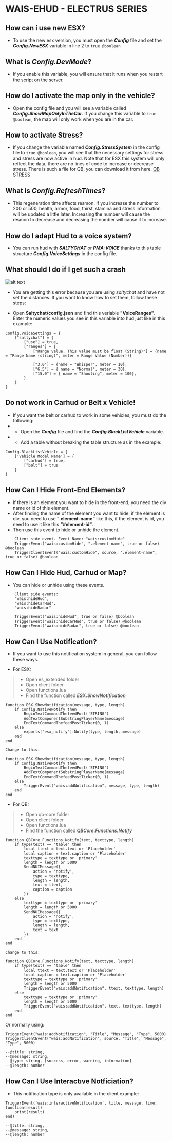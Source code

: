 # **WAIS-EHUD - ELECTRUS SERIES**


## How can i use new ESX?
* To use the new esx version, you must open the ***Config*** file and set the ***Config.NewESX*** variable in line 2 to `true @boolean`

## What is ***Config.DevMode***?
* If you enable this variable, you will ensure that it runs when you restart the script on the server. 

## How do I activate the map only in the vehicle?
* Open the config file and you will see a variable called ***Config.ShowMapOnlyInTheCar***. If you change this variable to `true @boolean`, the map will only work when you are in the car.

## How to activate Stress?
* If you change the variable named ***Config.StressSystem*** in the config file to `true @boolean`, you will see that the necessary settings for stress and stress are now active in hud. Note that for ESX this system will only reflect the data, there are no lines of code to increase or decrease stress. There is such a file for QB, you can download it from here. [QB STRESS](https://cdn.discordapp.com/attachments/1035485961217384488/1099749164302205088/qb-stress.rar)

## What is ***Config.RefreshTimes***?
* This regeneration time affects resmon. If you increase the number to 200 or 500, health, armor, food, thirst, stamina and stress information will be updated a little later. Increasing the number will cause the resmon to decrease and decreasing the number will cause it to increase. 


## How do I adapt Hud to a voice system?

* You can run hud with ***SALTYCHAT*** or ***PMA-VOICE*** thanks to this table structure ***Config.VoiceSettings*** in the config file.

## What should I do if I get such a crash
![alt text](https://forum.cfx.re/uploads/default/original/4X/e/8/6/e86d3cc7d96d4deb74f6b50601d43ebe2239af20.png)
* You are getting this error because you are using *saltychat* and have not set the distances. If you want to know how to set them, follow these steps:

* Open **Saltychat/config.json** and find this veriable **"VoiceRanges"**. Enter the numeric values you see in this variable into hud just like in this example:

```
Config.VoiceSettings = {
    ["saltychat"] = {
        ["use"] = true,
        ["ranges"] = {
            ["Range value. This value must be float (String)"] = {name = "Range Name (string)", meter = Range Value (Number))}

            ["3.0"] = {name = "Whisper", meter = 10},
            ["6.5"] = { name = "Normal", meter = 30},
            ["15.0"] = { name = "Shouting", meter = 100},
        }
    }
}
```

## Do not work in Carhud or Belt x Vehicle!
* If you want the belt or carhud to work in some vehicles, you must do the following:
* - Open the ***Config*** file and find the ***Config.BlackListVehicle*** variable.
* - Add a table without breaking the table structure as in the example:
```
Config.BlackListVehicle = {
    ['Vehicle Model Name'] = {
        ["carhud"] = true,
        ["belt"] = true
    }
}
```

## How Can I Hide Front-End Elements?
* If there is an element you want to hide in the front-end, you need the div name or id of this element.
* After finding the name of the element you want to hide, if the element is div, you need to use **".element-name"** like this, if the element is id, you need to use it like this **"#element-id"**.
* Then use this event to hide or unhide the element.

```
    Client side event. Event Name: "wais:customHide"
    TriggerEvent("wais:customHide", ".element-name", true or false) @boolean 
    TriggerClientEvent("wais:customHide", source, ".element-name", true or false) @boolean
```

## How Can I Hide Hud, Carhud or Map?
* You can hide or unhide using these events.

```
    Client side events:
    "wais:hideHud",
    "wais:hideCarHud",
    "wais:hideRadar"

    TriggerEvent("wais:hideHud", true or false) @boolean
    TriggerEvent("wais:hideCarHud", true or false) @boolean
    TriggerEvent("wais:hideRadar", true or false) @boolean
```

## How Can I Use Notification?
* If you want to use this notification system in general, you can follow these ways.

* For ESX:
>- Open es_extended folder
>- Open client folder
>- Open functions.lua
>- Find the function called ***ESX.ShowNotification***

```
function ESX.ShowNotification(message, type, length)
    if Config.NativeNotify then
        BeginTextCommandThefeedPost('STRING')
        AddTextComponentSubstringPlayerName(message)
        EndTextCommandThefeedPostTicker(0, 1)
    else
        exports["esx_notify"]:Notify(type, length, message)
    end
end

Change to this:

function ESX.ShowNotification(message, type, length)
    if Config.NativeNotify then
        BeginTextCommandThefeedPost('STRING')
        AddTextComponentSubstringPlayerName(message)
        EndTextCommandThefeedPostTicker(0, 1)
    else
        TriggerEvent("wais:addNotification", message, type, length)
    end
end
```

* For QB:
>- Open qb-core folder
>- Open client folder
>- Open functions.lua
>- Find the function called ***QBCore.Functions.Notify***

```
function QBCore.Functions.Notify(text, texttype, length)
    if type(text) == "table" then
        local ttext = text.text or 'Placeholder'
        local caption = text.caption or 'Placeholder'
        texttype = texttype or 'primary'
        length = length or 5000
        SendNUIMessage({
            action = 'notify',
            type = texttype,
            length = length,
            text = ttext,
            caption = caption
        })
    else
        texttype = texttype or 'primary'
        length = length or 5000
        SendNUIMessage({
            action = 'notify',
            type = texttype,
            length = length,
            text = text
        })
    end
end

Change to this:

function QBCore.Functions.Notify(text, texttype, length)
    if type(text) == "table" then
        local ttext = text.text or 'Placeholder'
        local caption = text.caption or 'Placeholder'
        texttype = texttype or 'primary'
        length = length or 5000
        TriggerEvent("wais:addNotification", ttext, texttype, length)
    else
        texttype = texttype or 'primary'
        length = length or 5000
        TriggerEvent("wais:addNotification", text, texttype, length)
    end
end

```

Or normally using:

```
TriggerEvent("wais:addNotification", "Title", "Message", "Type", 5000)
TriggerClientEvent("wais:addNotification", source, "Title", "Message", "Type", 5000)

--@title: string,
--@message: string,
--@type: string, [success, error, warning, information]
--@length: number
```

## How Can I Use Interactıve Notficiation?
* This notification type is only available in the client example:

```
TriggerEvent('wais:interactiveNotification', title, message, time, function(result)
    print(result)
end)

--@title: string,
--@message: string,
--@length: number

```
